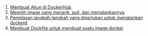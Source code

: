1. [Membuat Akun di DockerHub](https://github.com/XabaraNeanthal/UTS-tekn-cloud-computing-teori/blob/master/dockerHub.md).
2. [Memilih Image yang menarik, pull, dan menjalankannya](https://github.com/XabaraNeanthal/UTS-tekn-cloud-computing-teori/blob/master/imageCouchbase.md).
3. [Penjelasan langkah-langkah yang diperlukan untuk menjalankan dockerd](https://github.com/XabaraNeanthal/UTS-tekn-cloud-computing-teori/blob/master/langkahDockerd.md).
4. [Membuat Dockfile untuk membuat suatu image docker](https://github.com/XabaraNeanthal/UTS-tekn-cloud-computing-teori/blob/master/dockerfileImage.md).
